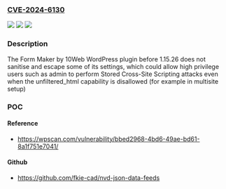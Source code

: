 ### [CVE-2024-6130](https://cve.mitre.org/cgi-bin/cvename.cgi?name=CVE-2024-6130)
![](https://img.shields.io/static/v1?label=Product&message=Form%20Maker%20by%2010Web%20&color=blue)
![](https://img.shields.io/static/v1?label=Version&message=0%3C%201.15.26%20&color=brighgreen)
![](https://img.shields.io/static/v1?label=Vulnerability&message=CWE-79%20Cross-Site%20Scripting%20(XSS)&color=brighgreen)

### Description

The Form Maker by 10Web  WordPress plugin before 1.15.26 does not sanitise and escape some of its settings, which could allow high privilege users such as admin to perform Stored Cross-Site Scripting attacks even when the unfiltered_html capability is disallowed (for example in multisite setup)

### POC

#### Reference
- https://wpscan.com/vulnerability/bbed2968-4bd6-49ae-bd61-8a1f751e7041/

#### Github
- https://github.com/fkie-cad/nvd-json-data-feeds

